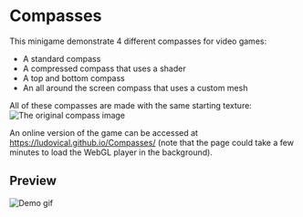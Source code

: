 # Compasses
This minigame demonstrate 4 different compasses for video games:

- A standard compass
- A compressed compass that uses a shader
- A top and bottom compass
- An all around the screen compass that uses a custom mesh

All of these compasses are made with the same starting texture:
![The original compass image](https://github.com/LudovicAL/Compasses/Assets/Textures/CompassFlat.png)

An online version of the game can be accessed at https://ludovical.github.io/Compasses/
(note that the page could take a few minutes to load the WebGL player in the background).

## Preview
![Demo gif](https://github.com/LudovicAL/Compasses/blob/main/Demo.gif?raw=true)
